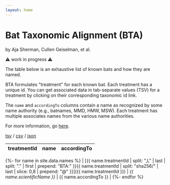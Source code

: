 ```yaml
---
layout: home
---
```


# Bat Taxonomic Alignment (BTA)

by Aja Sherman, Cullen Geiselman, et al. 

⚠️  work in progress ⚠️

The table below is an exhaustive list of known bats and how they are named.

BTA formulates "treatment" for each known bat. Each treatment has a unique id. You can get associated data in tab-separate values (TSV) for a treatment by clicking on their corresponding taxonomic id link. 

The `name` and `accordingTo` columns contain a name as recognized by some name authority (e.g., batnames, MMD, HMW, MSW). Each treatment has multiple associates names from the various name authorities. 

For more information, go [here](https://github.com/jhpoelen/bat-taxonomic-alignment).

[tsv](https://raw.githubusercontent.com/jhpoelen/bat-taxonomic-alignment/main/_data/names.tsv) / [csv](https://raw.githubusercontent.com/jhpoelen/bat-taxonomic-alignment/main/_data/names.csv) / [json](https://raw.githubusercontent.com/jhpoelen/bat-taxonomic-alignment/main/_data/names.json)

|treatmentId|name|accordingTo|
|---|---|---|
{%- for name in site.data.names %}
| [{{ name.treatmentId | split: ",L" | last | split: "." | first | prepend: "BTA:" }}{{ name.treatmentId | split: "sha256/" | last | slice: 0,8 | prepend: "@" }}]({{ name.treatmentId }}) | *{{ name.scientificName }}* | {{ name.accordingTo }} |
{%- endfor %}

